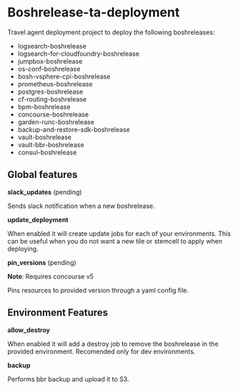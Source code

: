 # Boshrelease-ta-deployment

Travel agent deployment project to deploy the following boshreleases:

* logsearch-boshrelease
* logsearch-for-cloudfoundry-boshrelease
* jumpbox-boshrelease
* os-conf-boshrelease
* bosh-vsphere-cpi-boshrelease
* prometheus-boshrelease
* postgres-boshrelease
* cf-routing-boshrelease
* bpm-boshrelease
* concourse-boshrelease
* garden-runc-boshrelease
* backup-and-restore-sdk-boshrelease
* vault-boshrelease
* vault-bbr-boshrelease
* consul-boshrelease

## Global features

**slack_updates** (pending)

Sends slack notification when a new boshrelease.

**update_deployment**

When enabled it will create update jobs for each of your environments. This can be useful when
you do not want a new tile or stemcell to apply when deploying.

**pin_versions** (pending)

__Note__: Requires concourse v5

Pins resources to provided version through a yaml config file.

## Environment Features

**allow_destroy**

When enabled it will add a destroy job to remove the boshrelease in the provided environment.
Recomended only for dev environments.

**backup**

Performs bbr backup and upload it to S3.

